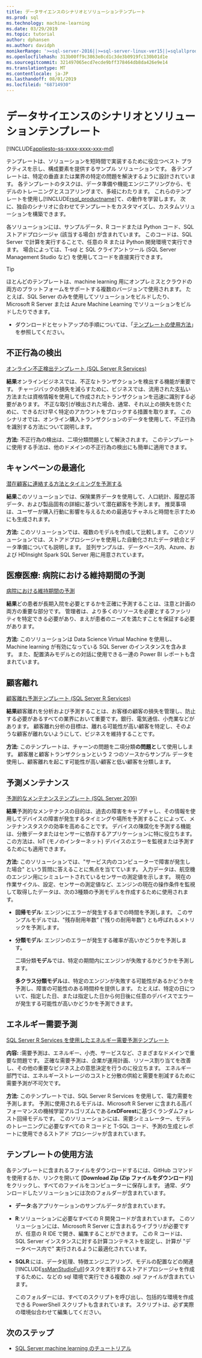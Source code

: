 ```yaml
---
title: データサイエンスのシナリオとソリューションテンプレート
ms.prod: sql
ms.technology: machine-learning
ms.date: 03/29/2019
ms.topic: tutorial
author: dphansen
ms.author: davidph
monikerRange: '>=sql-server-2016||>=sql-server-linux-ver15||=sqlallproducts-allversions'
ms.openlocfilehash: 313b00ff9c3863e8cd1c3de3b0919fc130b01d1e
ms.sourcegitcommit: 321497065ecd7ecde9bff378464db8da426e9e14
ms.translationtype: MT
ms.contentlocale: ja-JP
ms.lasthandoff: 08/01/2019
ms.locfileid: "68714930"
---
```

# <a name="data-science-scenarios-and-solution-templates"></a>データサイエンスのシナリオとソリューションテンプレート
[!INCLUDE[appliesto-ss-xxxx-xxxx-xxx-md](../../includes/appliesto-ss-xxxx-xxxx-xxx-md.md)]

テンプレートは、ソリューションを短時間で実装するために役立つベスト プラクティスを示し、構成要素を提供するサンプル ソリューションです。 各テンプレートは、特定の垂直または業界の特定の問題を解決するように設計されています。 各テンプレートのタスクは、データ準備や機能エンジニアリングから、モデルのトレーニングとスコアリングまで、多岐にわたります。 これらのテンプレートを使用し[!INCLUDE[rsql_productname](../../includes/rsql-productname-md.md)]て、の動作を学習します。 次に、独自のシナリオに合わせてテンプレートをカスタマイズし、カスタムソリューションを構築できます。 

各ソリューションには、サンプルデータ、R コードまたは Python コード、SQL ストアドプロシージャ (該当する場合) が含まれています。 このコードは、SQL Server で計算を実行することで、任意の R または Python 開発環境で実行できます。 場合によっては、T-sql と SQL クライアントツール (SQL Server Management Studio など) を使用してコードを直接実行できます。

> [!TIP]
> 
> ほとんどのテンプレートは、machine learning 用にオンプレミスとクラウドの両方のプラットフォームをサポートする複数のバージョンで使用されます。 たとえば、SQL Server のみを使用してソリューションをビルドしたり、Microsoft R Server または Azure Machine Learning でソリューションをビルドしたりできます。

+ ダウンロードとセットアップの手順については、「[テンプレートの使用方法](#bkmk_HowTo)」を参照してください。

## <a name="fraud-detection"></a>不正行為の検出

[オンライン不正検出テンプレート (SQL Server R Services)](https://github.com/Microsoft/r-server-fraud-detection)

**結果**オンラインビジネスでは、不正なトランザクションを検出する機能が重要です。 チャージバックの損失を減らすために、ビジネスでは、流用された支払い方法または資格情報を使用して作成されたトランザクションを迅速に識別する必要があります。 不正な取引が検出された場合、通常、それ以上の損失を防ぐために、できるだけ早く特定のアカウントをブロックする措置を取ります。 このシナリオでは、オンライン購入トランザクションのデータを使用して、不正行為を識別する方法について説明します。

**方法:** 不正行為の検出は、二項分類問題として解決されます。 このテンプレートに使用する手法は、他のドメインの不正行為の検出にも簡単に適用できます。


## <a name="campaign-optimization"></a>キャンペーンの最適化

[潜在顧客に連絡する方法とタイミングを予測する](https://microsoft.github.io/r-server-campaign-optimization/)

**結果**このソリューションでは、保険業界データを使用して、人口統計、履歴応答データ、および製品固有の詳細に基づいて潜在顧客を予測します。  推奨事項は、ユーザーが購入行動に影響を与えるための最適なチャネルと時間を示すためにも生成されます。

**方法:** このソリューションでは、複数のモデルを作成して比較します。 このソリューションでは、ストアドプロシージャを使用した自動化されたデータ統合とデータ準備についても説明します。 並列サンプルは、データベース内、Azure、および HDInsight Spark SQL Server 用に用意されています。 

## <a name="health-care-predict-length-of-stay-in-hospital"></a>医療医療: 病院における維持期間の予測 

[病院における維持期間の予測](https://gallery.cortanaintelligence.com/Solution/Predicting-Length-of-Stay-in-Hospitals-1)

**結果**どの患者が長期入院を必要とするかを正確に予測することは、注意と計画の両方の重要な部分です。 管理者は、より多くのリソースを必要とするファシリティを特定できる必要があり、まえが患者のニーズを満たすことを保証する必要があります。

**方法:** このソリューションは Data Science Virtual Machine を使用し、Machine learning が有効になっている SQL Server のインスタンスを含みます。 また、配置済みモデルとの対話に使用できる一連の Power BI レポートも含まれています。

## <a name="customer-churn"></a>顧客離れ

[顧客離れ予測テンプレート (SQL Server R Services)](https://github.com/Microsoft/SQL-Server-R-Services-Samples/blob/master/Churn/README.md)

**結果**顧客離れを分析および予測することは、お客様の顧客の損失を管理し、防止する必要があるすべての業界において重要です。銀行、電気通信、小売業などがあります。 顧客離れ分析の目標は、離れる可能性が高い顧客を特定し、そのような顧客が離れないようにして、ビジネスを維持することです。

**方法:** このテンプレートは、チャーンの問題を二項分類**の問題と**して使用しします。 顧客層と顧客トランザクションという 2 つのソースからサンプル データを使用し、顧客離れを起こす可能性が高い顧客と低い顧客を分類します。
  
## <a name="predictive-maintenance"></a>予測メンテナンス

[予測的なメンテナンステンプレート (SQL Server 2016)](https://github.com/Microsoft/SQL-Server-R-Services-Samples/blob/master/PredictiveMaintenance/README.md)

**結果**予測的なメンテナンスの目的は、過去の障害をキャプチャし、その情報を使用してデバイスの障害が発生するタイミングや場所を予測することによって、メンテナンスタスクの効率を高めることです。 デバイスの陳腐化を予測する機能は、分散データまたはセンサーに依存するアプリケーションに特に役立ちます。 この方法は、IoT (モノのインターネット) デバイスのエラーを監視または予測するためにも適用できます。

**方法:** このソリューションでは、"サービス内のコンピューターで障害が発生した場合" という質問に答えることに焦点を当てています。 入力データは、航空機のエンジン用にシミュレートされているセンサーの測定値を示します。 現在の作業サイクル、設定、センサーの測定値など、エンジンの現在の操作条件を監視して取得したデータは、次の3種類の予測モデルを作成するために使用されます。

-   **回帰モデル**: エンジンにエラーが発生するまでの時間を予測します。 このサンプルモデルでは、"残存耐用年数" ("残りの耐用年数") とも呼ばれるメトリックを予測します。
  
-   **分類モデル**: エンジンのエラーが発生する確率が高いかどうかを予測します。
  
    二項分類**モデル**では、特定の期間内にエンジンが失敗するかどうかを予測します。

    **多クラス分類モデル**は、特定のエンジンが失敗する可能性があるかどうかを予測し、障害の可能性のある時間枠を提供します。 たとえば、特定の日について、指定した日、または指定した日から何日後に任意のデバイスでエラーが発生する可能性が高いかどうかを予測できます。

## <a name="energy-demand-forecasting"></a>エネルギー需要予測

[SQL Server R Services を使用したエネルギー需要予測テンプレート](https://gallery.cortanaintelligence.com/Tutorial/Energy-Demand-Forecast-Template-with-SQL-Server-R-Services-1)

**内容:** :需要予測は、エネルギー、小売、サービスなど、さまざまなドメインで重要な問題です。 正確な需要予測は、企業が運用計画、リソース割り当てを改善し、その他の重要なビジネス上の意思決定を行うのに役立ちます。 エネルギー部門では、エネルギーストレージのコストと分散の供給と需要を削減するために需要予測が不可欠です。

**方法:** このテンプレートでは、SQL Server R Services を使用して、電力需要を予測します。 予測に使用されるモデルは、Microsoft R Server に含まれる高パフォーマンスの機械学習アルゴリズムである**rxDForest**に基づくランダムフォレスト回帰モデルです。 このソリューションには、需要シミュレーター、モデルのトレーニングに必要なすべての R コードと T-SQL コード、予測の生成とレポートに使用できるストアド プロシージャが含まれています。 


## <a name="bkmk_HowTo"></a>テンプレートの使用方法

各テンプレートに含まれるファイルをダウンロードするには、GitHub コマンドを使用するか、リンクを開いて **[Download Zip (Zip ファイルをダウンロード)]** をクリックし、すべてのファイルをコンピューターに保存します。  通常、ダウンロードしたソリューションには次のフォルダーが含まれています。
  
-   **データ**:各アプリケーションのサンプルデータが含まれています。
  
-   **R**:ソリューションに必要なすべての R 開発コードが含まれています。 このソリューションには、Microsoft R Server に含まれるライブラリが必要ですが、任意の R IDE で開き、編集することができます。 この R コードは、SQL Server インスタンスに対する計算コンテキストを設定し、計算が "データベース内で" 実行されるように最適化されています。
  
-   **SQLR**:には、データ処理、特徴エンジニアリング、モデルの配置などの関連[!INCLUDE[ssManStudioFull](../../includes/ssmanstudiofull-md.md)]タスクを実行するストアドプロシージャを作成するために、などの sql 環境で実行できる複数の .sql ファイルが含まれています。
  
    このフォルダーには、すべてのスクリプトを呼び出し、包括的な環境を作成できる PowerShell スクリプトも含まれています。 スクリプトは、必ず実際の環境似合わせて編集してください。

## <a name="next-steps"></a>次のステップ

+ [SQL Server machine learning のチュートリアル](machine-learning-services-tutorials.md)




